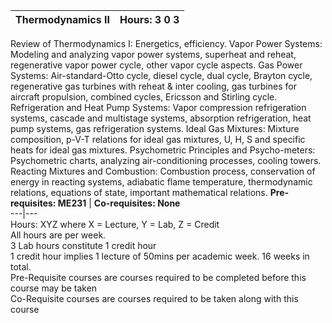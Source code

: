 **Thermodynamics II** | **Hours: 3 0 3**  
---|---  
Review of Thermodynamics I: Energetics, efficiency. Vapor Power Systems: Modeling and analyzing vapor power systems, superheat and reheat, regenerative vapor power cycle, other vapor cycle aspects. Gas Power Systems: Air-standard-Otto cycle, diesel cycle, dual cycle, Brayton cycle, regenerative gas turbines with reheat & inter cooling, gas turbines for aircraft propulsion, combined cycles, Ericsson and Stirling cycle. Refrigeration and Heat Pump Systems: Vapor compression refrigeration systems, cascade and multistage systems, absorption refrigeration, heat pump systems, gas refrigeration systems. Ideal Gas Mixtures: Mixture composition, p-V-T relations for ideal gas mixtures, U, H, S and specific heats for ideal gas mixtures. Psychometric Principles and Psycho-meters: Psychometric charts, analyzing air-conditioning processes, cooling towers. Reacting Mixtures and Combustion: Combustion process, conservation of energy in reacting systems, adiabatic flame temperature, thermodynamic relations, equations of state, important mathematical relations.
**Pre-requisites: ME231** | **Co-requisites: None**  
---|---  
Hours: XYZ where X = Lecture, Y = Lab, Z = Credit  
All hours are per week.  
3 Lab hours constitute 1 credit hour  
1 credit hour implies 1 lecture of 50mins per academic week. 16 weeks in total.  
Pre-Requisite courses are courses required to be completed before this course may be taken  
Co-Requisite courses are courses required to be taken along with this course
